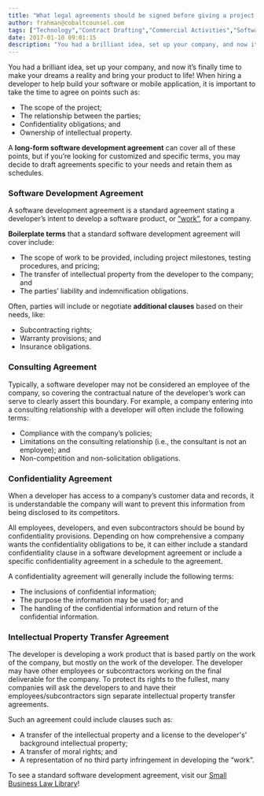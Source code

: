 ```yaml
---
title: "What legal agreements should be signed before giving a project to a software developer?"
author: frahman@cobaltcounsel.com
tags: ["Technology","Contract Drafting","Commercial Activities","Software Development","Venturelaw","frahman"]
date: 2017-01-10 09:01:15
description: "You had a brilliant idea, set up your company, and now it’s finally time to make your dreams a reality and bring your product to life! When hiring a developer to help build your software or mobile application, it is important to take the time to agree on several points."
---
```




You had a brilliant idea, set up your company, and now it’s finally time to make your dreams a reality and bring your product to life! When hiring a developer to help build your software or mobile application, it is important to take the time to agree on points such as:

- The scope of the project;
- The relationship between the parties; 
- Confidentiality obligations; and
- Ownership of intellectual property. 

 

A **long-form software development agreement** can cover all of these points, but if you’re looking for customized and specific terms, you may decide to draft agreements specific to your needs and retain them as schedules.

 

### Software Development Agreement
A software development agreement is a standard agreement stating a developer’s intent to develop a software product, or [“work”](http://blog.clausehound.com/software-developmentmaster-services-agreements-part-i-determining-the-scope-of-work-in-an-msa/), for a company. 

**Boilerplate terms** that a standard software development agreement will cover include: 
- The scope of work to be provided, including project milestones, testing procedures, and pricing;
- The transfer of intellectual property from the developer to the company; and
- The parties’ liability and indemnification obligations.

Often, parties will include or negotiate **additional clauses** based on their needs, like:
- Subcontracting rights; 
- Warranty provisions; and  
- Insurance obligations.

### Consulting Agreement
Typically, a software developer may not be considered an employee of the company, so covering the contractual nature of the developer’s work can serve to clearly assert this boundary. For example, a company entering into a consulting relationship with a developer will often include the following terms:
- Compliance with the company’s policies;
- Limitations on the consulting relationship (i.e., the consultant is not an employee); and
- Non-competition and non-solicitation obligations.

### Confidentiality Agreement 

When a developer has access to a company’s customer data and records, it is understandable the company will want to prevent this information from being disclosed to its competitors.



All employees, developers, and even subcontractors should be bound by confidentiality provisions. Depending on how comprehensive a company wants the confidentiality obligations to be, it can either include a standard confidentiality clause in a software development agreement or include a specific confidentiality agreement in a schedule to the agreement. 

A confidentiality agreement will generally include the following terms: 
- The inclusions of confidential information;
- The purpose the information may be used for; and
- The handling of the confidential information and return of the confidential information.

 

### Intellectual Property Transfer Agreement
The developer is developing a work product that is based partly on the work of the company, but mostly on the work of the developer. The developer may have other employees or subcontractors working on the final deliverable for the company. To protect its rights to the fullest, many companies will ask the developers to and have their employees/subcontractors sign separate intellectual property transfer agreements. 

Such an agreement could include clauses such as:
- A transfer of the intellectual property and a license to the developer's’ background intellectual property;
- A transfer of moral rights; and
- A representation of no third party infringement in developing the “work”.

 

To see a standard software development agreement, visit our [Small Business Law Library](https://www.clausehound.com/documents/)!
